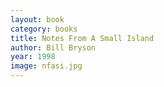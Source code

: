 ```yaml
---
layout: book
category: books
title: Notes From A Small Island
author: Bill Bryson
year: 1998
image: nfasi.jpg
---
```

